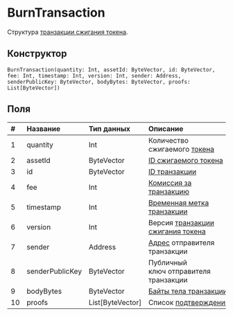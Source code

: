 # BurnTransaction

Структура [транзакции сжигания токена](/blockchain/transaction-type/burn-transaction.md).

## Конструктор

``` ride
BurnTransaction(quantity: Int, assetId: ByteVector, id: ByteVector, fee: Int, timestamp: Int, version: Int, sender: Address, senderPublicKey: ByteVector, bodyBytes: ByteVector, proofs: List[ByteVector])
```

## Поля

| # | Название | Тип данных | Описание |
| :--- | :--- | :--- | :--- |
| 1 | quantity | Int | Количество сжигаемого [токена](/blockchain/token.md) |
| 2 | assetId | ByteVector | [ID сжигаемого токена](/blockchain/token.md#token-id) |
| 3 | id | ByteVector | [ID транзакции](/blockchain/transaction.md#transaction-id) |
| 4 | fee | Int | [Комиссия за транзакцию](/blockchain/transaction-fee.md) |
| 5 | timestamp | Int | [Временная метка транзакции](/blockchain/transaction.md#transaction-timestamp) |
| 6 | version | Int | Версия [транзакции сжигания токена](/blockchain/transaction-type/burn-transaction.md) |
| 7 | sender | Address | [Адрес](/blockchain/address.md) отправителя транзакции |
| 8 | senderPublicKey | ByteVector | Публичный ключ отправителя транзакции |
| 9 | bodyBytes | ByteVector | [Байты тела транзакции](/blockchain/transaction/transaction-body-bytes.md) |
| 10 | proofs | List[ByteVector] | Список [подтверждений](/blockchain/transaction-proof.md) |
